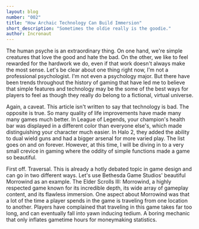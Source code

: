 ```yaml
---
layout: blog
number: "002"
title: "How Archaic Technology Can Build Immersion"
short_description: "Sometimes the oldie really is the goodie."
author: Incronaut
---
```


The human psyche is an extraordinary thing.  On one hand, we're simple creatures that love the good and hate the bad.  On the other, we like to feel rewarded for the hardwork we do, even if that work doesn't always make the most sense.  Let's be clear about one thing right now, I'm not a professional psychologist.  I'm not even a psychology major.  But there have been trends throughout the history of gaming that have led me to believe that simple features and technology may be the some of the best ways for players to feel as though they really do belong to a fictional, virtual universe.

Again, a caveat.  This article isn't written to say that technology is bad.  The opposite is true.  So many quality of life improvements have made many many games much better.  In League of Legends, your champion's health bar was displayed in a different color than everyone else's, which made distinguishing your character much easier.  In Halo 2, they added the ability to dual wield guns and had a bigger arsenal for more varied play.  The list goes on and on forever.  However, at this time, I will be diving in to a very small crevice in gaming where the oddity of simple functions made a game so beautiful.

First off.  Traversal.  This is already a hotly debated topic in game design and can go in two different ways.  Let's use Bethesda Game Studios' beautiful Morrowind as an example.  The Elder Scrolls III: Morrowind, a highly respected game known for its incredible depth, its wide array of gameplay content, and its flawless immersion.  One aspect about Morrowind was that a lot of the time a player spends in the game is traveling from one location to another.  Players have complained that traveling in this game takes far too long, and can eventually fall into yawn inducing tedium.  A boring mechanic that only inflates gametime hours for moneymaking statistics.  